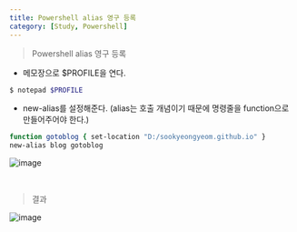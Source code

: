 ```yaml
---
title: Powershell alias 영구 등록
category: [Study, Powershell]
---
```


> Powershell alias 영구 등록

- 메모장으로 $PROFILE을 연다.

```bash
$ notepad $PROFILE
```

- new-alias를 설정해준다. (alias는 호출 개념이기 때문에 명령줄을 function으로 만들어주어야 한다.)

```bash
function gotoblog { set-location "D:/sookyeongyeom.github.io" }
new-alias blog gotoblog
```

![image](https://user-images.githubusercontent.com/98504939/155273992-a6040d05-d640-42f8-82b7-627c98e50eaf.png)

<br>

> 결과

![image](https://user-images.githubusercontent.com/98504939/155274196-9377577c-fe6d-42ca-a105-0632b400079d.png)